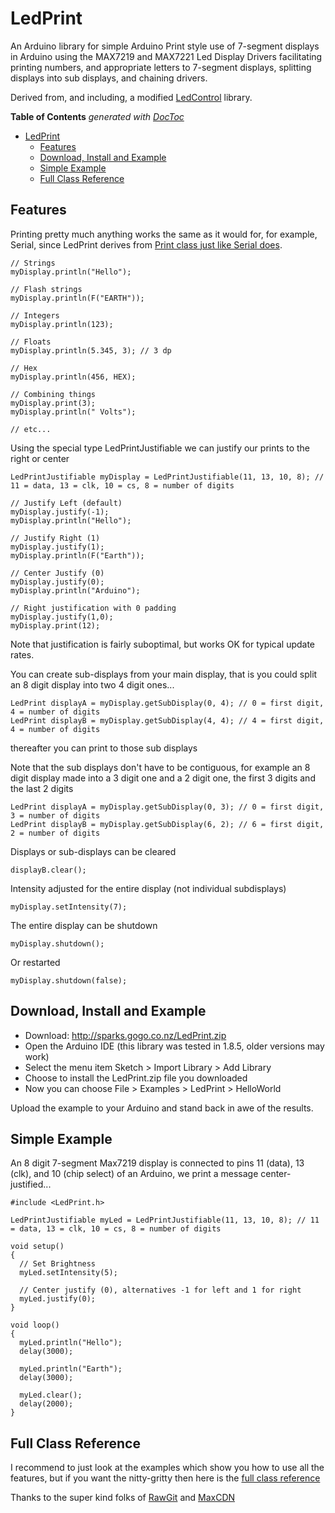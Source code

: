 # LedPrint

An Arduino library for simple Arduino Print style use of 7-segment displays in Arduino using the MAX7219 and MAX7221 Led Display Drivers facilitating printing numbers, and appropriate letters to 7-segment displays, splitting displays into sub displays, and chaining drivers.

Derived from, and including, a modified [LedControl](http://wayoda.github.io/LedControl/) library.

<!-- START doctoc generated TOC please keep comment here to allow auto update -->
<!-- DON'T EDIT THIS SECTION, INSTEAD RE-RUN doctoc TO UPDATE -->
**Table of Contents**  *generated with [DocToc](https://github.com/thlorenz/doctoc)*

- [LedPrint](#ledprint)
  - [Features](#features)
  - [Download, Install and Example](#download-install-and-example)
  - [Simple Example](#simple-example)
  - [Full Class Reference](#full-class-reference)

<!-- END doctoc generated TOC please keep comment here to allow auto update -->

## Features

  Printing pretty much anything works the same as it would for, for example, Serial, since LedPrint derives from [Print class just like Serial does](https://www.arduino.cc/en/Serial/Print).
  
    // Strings
    myDisplay.println("Hello");
    
    // Flash strings
    myDisplay.println(F("EARTH"));
    
    // Integers
    myDisplay.println(123);
    
    // Floats
    myDisplay.println(5.345, 3); // 3 dp
  
    // Hex
    myDisplay.println(456, HEX);
    
    // Combining things
    myDisplay.print(3);
    myDisplay.println(" Volts");
    
    // etc...
    
  Using the special type LedPrintJustifiable we can justify our prints to the right or center
  
    LedPrintJustifiable myDisplay = LedPrintJustifiable(11, 13, 10, 8); // 11 = data, 13 = clk, 10 = cs, 8 = number of digits
    
    // Justify Left (default)
    myDisplay.justify(-1);
    myDisplay.println("Hello");
    
    // Justify Right (1)
    myDisplay.justify(1);
    myDisplay.println(F("Earth"));
  
    // Center Justify (0)
    myDisplay.justify(0);
    myDisplay.println("Arduino");
    
    // Right justification with 0 padding
    myDisplay.justify(1,0);
    myDisplay.print(12);
    
  Note that justification is fairly suboptimal, but works OK for typical update rates.
  
  You can create sub-displays from your main display, that is you could split an 8 digit display into two 4 digit ones...
  
    LedPrint displayA = myDisplay.getSubDisplay(0, 4); // 0 = first digit, 4 = number of digits
    LedPrint displayB = myDisplay.getSubDisplay(4, 4); // 4 = first digit, 4 = number of digits
  
  thereafter you can print to those sub displays
  
  Note that  the sub displays don't have to be contiguous, for example an 8 digit display made into a 3 digit one and a 2 digit one, the first 3 digits and the last 2 digits
  
    LedPrint displayA = myDisplay.getSubDisplay(0, 3); // 0 = first digit, 3 = number of digits
    LedPrint displayB = myDisplay.getSubDisplay(6, 2); // 6 = first digit, 2 = number of digits
    
  Displays or sub-displays can be cleared
  
    displayB.clear();
    
  Intensity adjusted for the entire display (not individual subdisplays)
  
    myDisplay.setIntensity(7);
    
  The entire display can be shutdown
  
    myDisplay.shutdown();
    
  Or restarted
  
    myDisplay.shutdown(false);
    
## Download, Install and Example

* Download: http://sparks.gogo.co.nz/LedPrint.zip
* Open the Arduino IDE (this library was tested in 1.8.5, older versions may work)
* Select the menu item Sketch > Import Library > Add Library
* Choose to install the LedPrint.zip file you downloaded
* Now you can choose File > Examples > LedPrint > HelloWorld

Upload the example to your Arduino and stand back in awe of the results. 
  
## Simple Example

An 8 digit 7-segment Max7219 display is connected to pins 11 (data), 13 (clk), and 10 (chip select) of an Arduino, we print a message center-justified...

    #include <LedPrint.h>
    
    LedPrintJustifiable myLed = LedPrintJustifiable(11, 13, 10, 8); // 11 = data, 13 = clk, 10 = cs, 8 = number of digits
    
    void setup()
    {
      // Set Brightness
      myLed.setIntensity(5);
      
      // Center justify (0), alternatives -1 for left and 1 for right
      myLed.justify(0);
    }
    
    void loop()
    {
      myLed.println("Hello");
      delay(3000);

      myLed.println("Earth");
      delay(3000);

      myLed.clear();
      delay(2000);      
    }
    

## Full Class Reference

I recommend to just look at the examples which show you how to use all the features, but if you want the nitty-gritty then here is the [full class reference](https://rawgit.com/sleemanj/LedPrint/65263f2/docs/html/class_led_print.html)

Thanks to the super kind folks of [RawGit](https://rawgit.com/) and [MaxCDN](http://www.maxcdn.com/)
